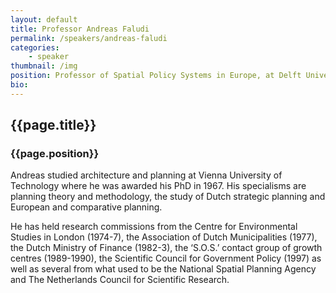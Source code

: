 ```yaml
---
layout: default
title: Professor Andreas Faludi
permalink: /speakers/andreas-faludi
categories: 
    - speaker
thumbnail: /img
position: Professor of Spatial Policy Systems in Europe, at Delft University of Technology, Netherlands
bio: 
---
```


## {{page.title}}
### {{page.position}}

Andreas studied architecture and planning at Vienna University of Technology where he was awarded his PhD in 1967. His specialisms are planning theory and methodology, the study of Dutch strategic planning and European and comparative planning. 

He has held research commissions from the Centre for Environmental Studies in London (1974-7), the Association of Dutch Municipalities (1977), the Dutch Ministry of Finance (1982-3), the ‘S.O.S.’ contact group of growth centres (1989-1990), the Scientific Council for Government Policy (1997) as well as several from what used to be the National Spatial Planning Agency and The Netherlands Council for Scientific Research.